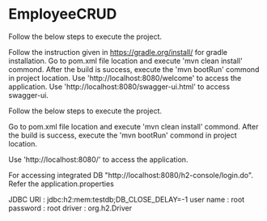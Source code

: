 # EmployeeCRUD

Follow the below steps to execute the project.

Follow the instruction given in https://gradle.org/install/ for gradle installation.
Go to pom.xml file location and execute 'mvn clean install' commond.
After the build is success, execute the 'mvn bootRun' commond in project location.
Use 'http://localhost:8080/welcome' to access the application.
Use 'http://localhost:8080/swagger-ui.html' to access swagger-ui.


Follow the below steps to execute the project.

Go to pom.xml file location and execute 'mvn clean install' commond.
After the build is success, execute the 'mvn bootRun' commond in project location.

Use 'http://localhost:8080/' to access the application.

For accessing integrated DB "http://localhost:8080/h2-console/login.do".  Refer the application.properties 

JDBC URl : jdbc:h2:mem:testdb;DB_CLOSE_DELAY=-1
user name : root
password : root
driver : org.h2.Driver

